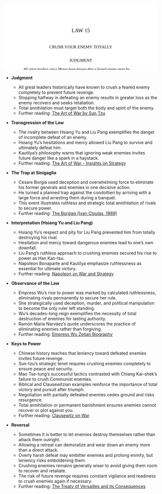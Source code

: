![15-crush-totally](15-crush-totally.best.png)

- **Judgment**  
  - All great leaders historically have known to crush a feared enemy completely to prevent future revenge.  
  - Stopping halfway in defeating an enemy results in greater loss as the enemy recovers and seeks retaliation.  
  - Total annihilation must target both the body and spirit of the enemy.  
  - Further reading: [The Art of War by Sun Tzu](https://suntzusaid.com/book/1)  

- **Transgression of the Law**  
  - The rivalry between Hsiang Yu and Liu Pang exemplifies the danger of incomplete defeat of an enemy.  
  - Hsiang Yu’s hesitations and mercy allowed Liu Pang to survive and ultimately defeat him.  
  - Kautilya’s philosophy warns that ignoring weak enemies invites future danger like a spark in a haystack.  
  - Further reading: [The Art of War - Insights on Strategy](https://suntzusaid.com/book/1)  

- **The Trap at Sinigaglia**  
  - Cesare Borgia used deception and overwhelming force to eliminate his former generals and enemies in one decisive action.  
  - He turned a planned trap against the condottieri by arriving with a large force and arresting them during a banquet.  
  - This event illustrates ruthless and strategic total annihilation of rivals to secure power.  
  - Further reading: [The Borgias (Ivan Cloulas, 1989)](https://en.wikipedia.org/wiki/The_Borgias_(TV_series))  

- **Interpretation (Hsiang Yu and Liu Pang)**  
  - Hsiang Yu’s respect and pity for Liu Pang prevented him from totally destroying his rival.  
  - Hesitation and mercy toward dangerous enemies lead to one’s own downfall.  
  - Liu Pang’s ruthless approach to crushing enemies secured his rise to power as Han Kao-tsu.  
  - Napoleon Bonaparte and Kautilya emphasize ruthlessness as essential for ultimate victory.  
  - Further reading: [Napoleon on War and Strategy](https://www.napoleon.org/en/history-of-the-two-empires/articles/napoleon-on-war-strategy/)  

- **Observance of the Law**  
  - Empress Wu’s rise to power was marked by calculated ruthlessness, eliminating rivals permanently to secure her rule.  
  - She strategically used deception, murder, and political manipulation to become the only ruler left standing.  
  - Wu’s decades-long reign exemplifies the necessity of total destruction of enemies for lasting authority.  
  - Ramón Maria Narváez’s quote underscores the practice of eliminating enemies rather than forgiving.  
  - Further reading: [Empress Wu Zetian Biography](https://www.britannica.com/biography/Wu-Zetian)  

- **Keys to Power**  
  - Chinese history teaches that leniency toward defeated enemies invites future revenge.  
  - Sun-tzu’s strategic tenet requires crushing enemies completely to ensure peace and security.  
  - Mao Tse-tung’s successful tactics contrasted with Chiang Kai-shek’s failure to crush Communist enemies.  
  - Biblical and Clausewitzian examples reinforce the importance of total victory and pursuit after triumph.  
  - Negotiation with partially defeated enemies cedes ground and risks resurgence.  
  - Total annihilation or permanent banishment ensures enemies cannot recover or plot against you.  
  - Further reading: [Clausewitz on War](https://www.clausewitz.com/readings/OnWar1873/index.htm)  

- **Reversal**  
  - Sometimes it is better to let enemies destroy themselves rather than attack them outright.  
  - Allowing a retreat can demoralize and wear down an enemy more than a direct attack.  
  - Overly harsh defeat may embitter enemies and prolong enmity, but leniency risks emboldening them.  
  - Crushing enemies remains generally wiser to avoid giving them room to recover and retaliate.  
  - The risk of future revenge requires constant vigilance and readiness to crush enemies again if necessary.  
  - Further reading: [The Treaty of Versailles and its Consequences](https://www.britannica.com/event/Treaty-of-Versailles-1919)
